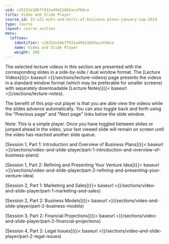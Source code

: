```yaml
---
uid: c26333e10b77931a494216b5acafb6ce
title: Video and Slide Player
course_id: 15-s21-nuts-and-bolts-of-business-plans-january-iap-2014
type: course
layout: course_section
menu:
  leftnav:
    identifier: c26333e10b77931a494216b5acafb6ce
    name: Video and Slide Player
    weight: 100
---
```


The selected lecture videos in this section are presented with the corresponding slides in a side-by-side / dual window format. The [Lecture Videos]({{< baseurl >}}/sections/lecture-videos) page presents the videos in a standard window format (which may be preferable for smaller screens) with separately downloadable [Lecture Notes]({{< baseurl >}}/sections/lecture-notes).

The benefit of this pop-out player is that you are able view the videos while the slides advance automatically. You can also toggle back and forth using the "Previous page" and "Next page" links below the slide window.

Note: This is a simple player. Once you have toggled between slides or jumped ahead in the video, your last viewed slide will remain on screen until the video has reached another slide queue. 

[Session 1, Part 1: Introduction and Overview of Business Plans]({{< baseurl >}}/sections/video-and-slide-player/part-1-introduction-and-overview-of-business-plans)

[Session 1, Part 2: Refining and Presenting Your Venture Idea]({{< baseurl >}}/sections/video-and-slide-player/part-2-refining-and-presenting-your-venture-idea)

[Session 2, Part 1: Marketing and Sales]({{< baseurl >}}/sections/video-and-slide-player/part-1-marketing-and-sales)

[Session 2, Part 2: Business Models]({{< baseurl >}}/sections/video-and-slide-player/part-2-business-models)

[Session 3, Part 2: Financial Projections]({{< baseurl >}}/sections/video-and-slide-player/part-2-financial-projections)

[Session 4, Part 2: Legal Issues]({{< baseurl >}}/sections/video-and-slide-player/part-2-legal-issues)